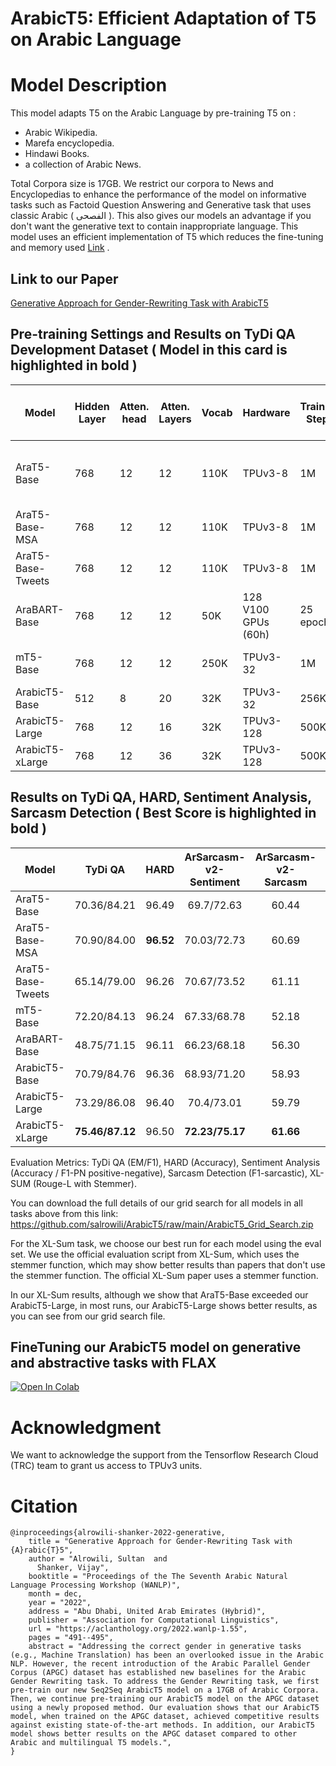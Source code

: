 # ArabicT5: Efficient Adaptation of T5 on Arabic Language

# Model Description

This model adapts T5 on the Arabic Language by pre-training T5 on : 
- Arabic Wikipedia.
- Marefa encyclopedia.
- Hindawi Books.
- a collection of Arabic News.

Total Corpora size is 17GB. We restrict our corpora to News and Encyclopedias to enhance the performance of the model on informative tasks such as Factoid Question Answering and Generative task that uses classic Arabic ( الفصحى ). This also gives our models an advantage if you don't want the generative text to contain inappropriate language. This model uses an efficient implementation of T5 which reduces the fine-tuning and memory used [Link](https://arxiv.org/abs/2109.10686) .


## Link to our Paper

[Generative Approach for Gender-Rewriting Task with ArabicT5](https://aclanthology.org/2022.wanlp-1.55/)


## Pre-training Settings and Results on TyDi QA Development Dataset ( Model in this card is highlighted in bold )

|     Model        | Hidden Layer | Atten. head | Atten. Layers | Vocab | Hardware  |Training Steps | Batch  |  Train x Batch Factor |Corpora                 |
|------------------|--------------|-------------|---------------|-------|-----------|---------------|--------|-----------------------|------------------------|
| AraT5-Base       |     768      |      12     |      12       |  110K |TPUv3-8    |        1M     |  128   | 1.0x                  |248GB 29B tokens (MSA + Tweets)    |
| AraT5-Base-MSA   |     768      |      12     |      12       |  110K |TPUv3-8    |        1M     |  128   | 1.0x                  |70GB (MSA)              |
| AraT5-Base-Tweets|     768      |      12     |      12       |  110K |TPUv3-8    |        1M     |  128   | 1.0x                  |178GB (Tweets)          |
| AraBART-Base     |     768      |      12     |      12       |  50K | 128 V100 GPUs (60h)    |25 epochs|  -     | -                     |73GB (MSA)          |
| mT5-Base         |     768      |      12     |      12       |  250K |TPUv3-32   |        1M     |  1024  | 8.0x                  |6.3T tokens (mC4)|
| ArabicT5-Base   |     512      |      8     |      20      |  32K  |TPUv3-32   |       256K    |  256   | 0.5x                 |17GB (MSA)          |
| ArabicT5-Large    |     768      |      12     |      16       |  32K  |TPUv3-128  |       500K    |  512   | 2.0x                  |17GB (MSA)          |
| ArabicT5-xLarge  |     768      |      12     |      36       |  32K  |TPUv3-128  |       500K    |  512   | 2.0x                  |17GB (MSA)          |

##  Results on TyDi QA, HARD, Sentiment Analysis, Sarcasm Detection ( Best Score is highlighted in bold )

|    Model            | <center>TyDi QA| <center>HARD| <center>ArSarcasm-v2-Sentiment| <center>ArSarcasm-v2-Sarcasm| XL-SUM |
|----------------------|---------------|---------------------|-------------------------------------|----------------------------------|----------------------------------
| AraT5-Base           |  <center>70.36/84.21  |<center>96.49|<center>69.7/72.63|<center>60.44|<center>30.31|
| AraT5-Base-MSA       |  <center>70.90/84.00  |<center>**96.52**|<center>70.03/72.73|<center>60.69|<center>27.36|
| AraT5-Base-Tweets    |  <center>65.14/79.00  |<center>96.26|<center>70.67/73.52|<center>61.11|<center>25.08|
| mT5-Base             |  <center>72.20/84.13  |<center>96.24|<center>67.33/68.78|<center>52.18|<center>25.68|
| AraBART-Base         |  <center>48.75/71.15  |<center>96.11|<center>66.23/68.18|<center>56.30|<center>31.20|
| ArabicT5-Base        |  <center>70.79/84.76  |<center>96.36|<center>68.93/71.20|<center>58.93|<center>29.19|
| ArabicT5-Large       |  <center>73.29/86.08  |<center>96.40|<center>70.4/73.01|<center>59.79|<center>30.30|
| ArabicT5-xLarge      |  <center>**75.46/87.12**  |<center>96.50| <center>**72.23/75.17**|<center>**61.66**|<center>**31.70**|

Evaluation Metrics: TyDi QA (EM/F1), HARD (Accuracy), Sentiment Analysis (Accuracy / F1-PN positive-negative), Sarcasm Detection (F1-sarcastic), XL-SUM (Rouge-L with Stemmer).

You can download the full details of our grid search for all models in all tasks above from this link: https://github.com/salrowili/ArabicT5/raw/main/ArabicT5_Grid_Search.zip

For the XL-Sum task, we choose our best run for each model using the eval set. We use the official evaluation script from XL-Sum, which uses the stemmer function, which may show better results than papers that don't use the stemmer function. The official XL-Sum paper uses a stemmer function.

In our XL-Sum results, although we show that AraT5-Base exceeded our ArabicT5-Large, in most runs, our ArabicT5-Large shows better results, as you can see from our grid search file.



## FineTuning our ArabicT5 model on generative and abstractive tasks with FLAX ###

[![Open In Colab][COLAB]](https://colab.research.google.com/github/salrowili/ArabicT5/blob/main/FineTuning_ArabicT5_with_FLAX_and_TPU.ipynb)

# Acknowledgment

We want to acknowledge the support from the Tensorflow Research Cloud (TRC) team to grant us access to TPUv3 units.



# Citation
```
@inproceedings{alrowili-shanker-2022-generative,
    title = "Generative Approach for Gender-Rewriting Task with {A}rabic{T}5",
    author = "Alrowili, Sultan  and
      Shanker, Vijay",
    booktitle = "Proceedings of the The Seventh Arabic Natural Language Processing Workshop (WANLP)",
    month = dec,
    year = "2022",
    address = "Abu Dhabi, United Arab Emirates (Hybrid)",
    publisher = "Association for Computational Linguistics",
    url = "https://aclanthology.org/2022.wanlp-1.55",
    pages = "491--495",
    abstract = "Addressing the correct gender in generative tasks (e.g., Machine Translation) has been an overlooked issue in the Arabic NLP. However, the recent introduction of the Arabic Parallel Gender Corpus (APGC) dataset has established new baselines for the Arabic Gender Rewriting task. To address the Gender Rewriting task, we first pre-train our new Seq2Seq ArabicT5 model on a 17GB of Arabic Corpora. Then, we continue pre-training our ArabicT5 model on the APGC dataset using a newly proposed method. Our evaluation shows that our ArabicT5 model, when trained on the APGC dataset, achieved competitive results against existing state-of-the-art methods. In addition, our ArabicT5 model shows better results on the APGC dataset compared to other Arabic and multilingual T5 models.",
}
```


[COLAB]: https://colab.research.google.com/assets/colab-badge.svg
[HF]: https://huggingface.co/front/assets/huggingface_logo-noborder.svg
